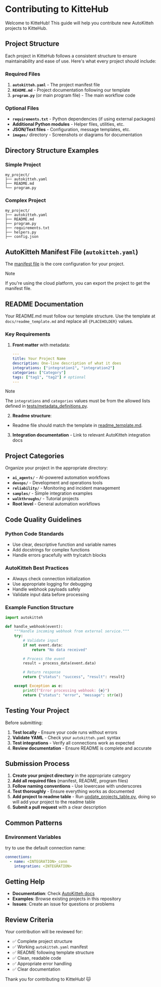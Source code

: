 # Contributing to KitteHub

Welcome to KitteHub! This guide will help you contribute new AutoKitteh projects to KitteHub.

## Project Structure

Each project in KitteHub follows a consistent structure to ensure maintainability and ease of use. Here's what every project should include:

### Required Files

1. **`autokitteh.yaml`** - The project manifest file
2. **`README.md`** - Project documentation following our template
3. **`program.py`** (or main program file) - The main workflow code

### Optional Files

- **`requirements.txt`** - Python dependencies (if using external packages)
- **Additional Python modules** - Helper files, utilities, etc.
- **JSON/Text files** - Configuration, message templates, etc.
- **`images/`** directory - Screenshots or diagrams for documentation

## Directory Structure Examples

### Simple Project

```
my_project/
├── autokitteh.yaml
├── README.md
└── program.py
```

### Complex Project

```
my_project/
├── autokitteh.yaml
├── README.md
├── program.py
├── requirements.txt
├── helpers.py
├── config.json
```

## AutoKitteh Manifest File (`autokitteh.yaml`)

The [manifest file](https://docs.autokitteh.com/develop/managing/cli#setup-with-manifest) is the core configuration for your project.

> [!NOTE]
> If you're using the cloud platform, you can export the project to get the manifest file.

## README Documentation

Your README.md must follow our template structure. Use the template at `docs/readme_template.md` and replace all `{PLACEHOLDER}` values.

### Key Requirements

1. **Front matter** with metadata:

   ```yaml
   ---
   title: Your Project Name
   description: One-line description of what it does
   integrations: ["integration1", "integration2"]
   categories: ["Category"]
   tags: ["tag1", "tag2"] # optional
   ---
   ```

> [!NOTE]
> The `integrations` and `categories` values must be from the allowed lists defined in [tests/metadata_definitions.py](../tests/metadata_definitions.py).

2. **Readme structure**:

- Readme file should match the template in [readme_template.md](readme_template.md).

3. **Integration documentation** - Link to relevant AutoKitteh integration docs

## Project Categories

Organize your project in the appropriate directory:

- **`ai_agents/`** - AI-powered automation workflows
- **`devops/`** - Development and operations tools
- **`reliability/`** - Monitoring and incident management
- **`samples/`** - Simple integration examples
- **`walkthroughs/`** - Tutorial projects
- **Root level** - General automation workflows

## Code Quality Guidelines

### Python Code Standards

- Use clear, descriptive function and variable names
- Add docstrings for complex functions
- Handle errors gracefully with try/catch blocks

### AutoKitteh Best Practices

- Always check connection initialization
- Use appropriate logging for debugging
- Handle webhook payloads safely
- Validate input data before processing

### Example Function Structure

```python
import autokitteh

def handle_webhook(event):
    """Handle incoming webhook from external service."""
    try:
        # Validate input
        if not event.data:
            return "No data received"

        # Process the event
        result = process_data(event.data)

        # Return response
        return {"status": "success", "result": result}

    except Exception as e:
        print(f"Error processing webhook: {e}")
        return {"status": "error", "message": str(e)}
```

## Testing Your Project

Before submitting:

1. **Test locally** - Ensure your code runs without errors
2. **Validate YAML** - Check your `autokitteh.yaml` syntax
3. **Test integrations** - Verify all connections work as expected
4. **Review documentation** - Ensure README is complete and accurate

## Submission Process

1. **Create your project directory** in the appropriate category
2. **Add all required files** (manifest, README, program files)
3. **Follow naming conventions** - Use lowercase with underscores
4. **Test thoroughly** - Ensure everything works as documented
5. **Add project to readme table** - Run [update_projects_table.py](../update_projects_table.py), doing so will add your project to the readme table
6. **Submit a pull request** with a clear description

## Common Patterns

### Environment Variables

try to use the default connection name:

```yaml
connections:
  - name: <INTEGRATION>_conn
    integration: <INTEGRATION>
```

## Getting Help

- **Documentation**: Check [AutoKitteh docs](https://docs.autokitteh.com)
- **Examples**: Browse existing projects in this repository
- **Issues**: Create an issue for questions or problems

## Review Criteria

Your contribution will be reviewed for:

- ✅ Complete project structure
- ✅ Working `autokitteh.yaml` manifest
- ✅ README following template structure
- ✅ Clean, readable code
- ✅ Appropriate error handling
- ✅ Clear documentation

Thank you for contributing to KitteHub! 🐱
